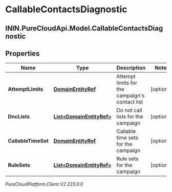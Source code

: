 # CallableContactsDiagnostic

## ININ.PureCloudApi.Model.CallableContactsDiagnostic

## Properties

|Name | Type | Description | Notes|
|------------ | ------------- | ------------- | -------------|
| **AttemptLimits** | [**DomainEntityRef**](DomainEntityRef) | Attempt limits for the campaign&#39;s contact list | [optional] |
| **DncLists** | [**List&lt;DomainEntityRef&gt;**](DomainEntityRef) | Do not call lists for the campaign | [optional] |
| **CallableTimeSet** | [**DomainEntityRef**](DomainEntityRef) | Callable time sets for the campaign | [optional] |
| **RuleSets** | [**List&lt;DomainEntityRef&gt;**](DomainEntityRef) | Rule sets for the campaign | [optional] |



_PureCloudPlatform.Client.V2 223.0.0_
